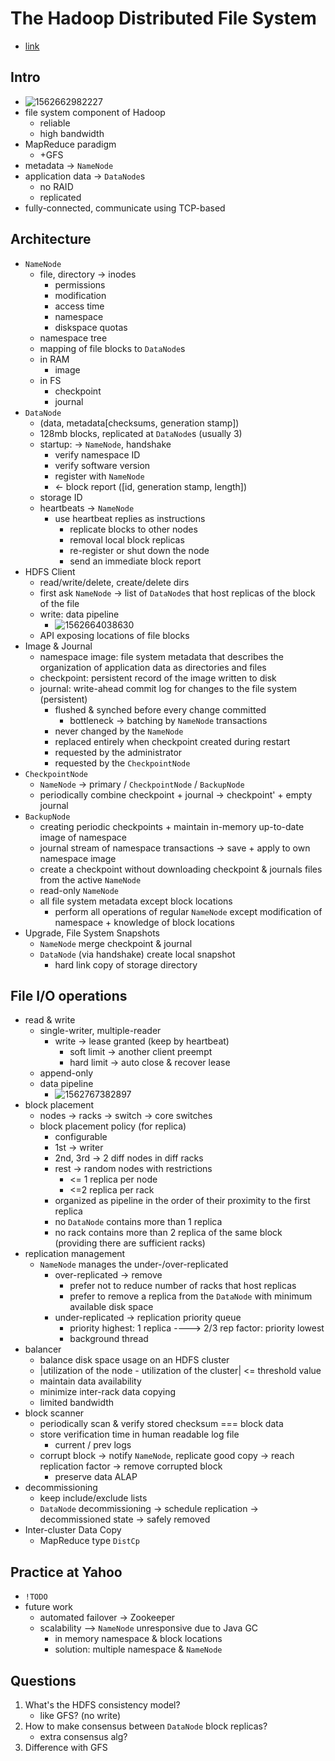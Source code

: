 # The Hadoop Distributed File System

* [link](https://ieeexplore.ieee.org/stamp/stamp.jsp?tp=&arnumber=5496972)



## Intro

* ![1562662982227](D:\OneDrive\Pictures\Typora\1562662982227.png)
* file system component of Hadoop
  * reliable
  * high bandwidth
* MapReduce paradigm
  * +GFS
* metadata -> `NameNode`
* application data -> `DataNode`s
  * no RAID
  * replicated
* fully-connected, communicate using TCP-based



## Architecture

* `NameNode`
  * file, directory -> inodes
    * permissions
    * modification
    * access time
    * namespace
    * diskspace quotas
  * namespace tree
  * mapping of file blocks to `DataNode`s
  * in RAM
    * image
  * in FS
    * checkpoint
    * journal
* `DataNode`
  * (data, metadata[checksums, generation stamp])
  * 128mb blocks, replicated at `DataNode`s (usually 3)
  * startup: -> `NameNode`, handshake
    * verify namespace ID
    * verify software version
    * register with `NameNode`
    * <- block report ([id, generation stamp, length])
  * storage ID
  * heartbeats -> `NameNode`
    * use heartbeat replies as instructions
      * replicate blocks to other nodes
      * removal local block replicas
      * re-register or shut down the node
      * send an immediate block report
* HDFS Client
  * read/write/delete, create/delete dirs
  * first ask `NameNode` -> list of `DataNode`s that host replicas of the block of the file
  * write: data pipeline
    * ![1562664038630](D:\OneDrive\Pictures\Typora\1562664038630.png)
  * API exposing locations of file blocks
* Image & Journal
  * namespace image: file system metadata that describes the organization of application data as directories and files
  * checkpoint: persistent record of the image written to disk
  * journal: write-ahead commit log for changes to the file system (persistent)
    * flushed & synched before every change committed
      * bottleneck -> batching by `NameNode` transactions
    * never changed by the `NameNode`
    * replaced entirely when checkpoint created during restart
    * requested by the administrator
    * requested by the `CheckpointNode`
* `CheckpointNode`
  * `NameNode` -> primary / `CheckpointNode` / `BackupNode`
  * periodically combine checkpoint + journal -> checkpoint' + empty journal
* `BackupNode`
  * creating periodic checkpoints + maintain in-memory up-to-date image of namespace
  * journal stream of namespace transactions -> save + apply to own namespace image
  * create a checkpoint without downloading checkpoint & journals files from the active `NameNode`
  * read-only `NameNode`
  * all file system metadata except block locations
    * perform all operations of regular `NameNode` except modification of namespace + knowledge of block locations
* Upgrade, File System Snapshots
  * `NameNode` merge checkpoint & journal
  * `DataNode` (via handshake) create local snapshot
    * hard link copy of storage directory



## File I/O operations

* read & write
  * single-writer, multiple-reader
    * write -> lease granted (keep by heartbeat)
      * soft limit -> another client preempt
      * hard limit -> auto close & recover lease
  * append-only
  * data pipeline
    * ![1562767382897](D:\OneDrive\Pictures\Typora\1562767382897.png)
* block placement
  * nodes -> racks -> switch -> core switches
  * block placement policy (for replica)
    * configurable
    * 1st -> writer
    * 2nd, 3rd -> 2 diff nodes in diff racks
    * rest -> random nodes with restrictions
      * <= 1 replica per node
      * <=2 replica per rack
    * organized as pipeline in the order of their proximity to the first replica
    * no `DataNode` contains more than 1 replica
    * no rack contains more than 2 replica of the same block (providing there are sufficient racks)
* replication management
  * `NameNode` manages the under-/over-replicated
    * over-replicated -> remove
      * prefer not to reduce number of racks that host replicas
      * prefer to remove a replica from the `DataNode` with minimum available disk space
    * under-replicated -> replication priority queue
      * priority highest: 1 replica ----> 2/3 rep factor: priority lowest
      * background thread
* balancer
  * balance disk space usage on an HDFS cluster
  * |utilization of the node - utilization of the cluster| <= threshold value
  * maintain data availability
  * minimize inter-rack data copying
  * limited bandwidth
* block scanner
  * periodically scan & verify stored checksum === block data
  * store verification time in human readable log file
    * current / prev logs
  * corrupt block -> notify `NameNode`, replicate good copy -> reach replication factor -> remove corrupted block
    * preserve data ALAP
* decommissioning
  * keep include/exclude lists
  * `DataNode` decommissioning -> schedule replication -> decommissioned state -> safely removed
* Inter-cluster Data Copy
  * MapReduce type `DistCp`



## Practice at Yahoo

* `!TODO`
* future work
  * automated failover -> Zookeeper
  * scalability --> `NameNode` unresponsive due to Java GC
    * in memory namespace & block locations
    * solution: multiple namespace & `NameNode`



## Questions

1. What's the HDFS consistency model?
   * like GFS? (no write)
2. How to make consensus between `DataNode` block replicas?
   * extra consensus alg?
3. Difference with GFS